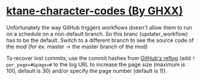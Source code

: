 # [ktane-character-codes (By GHXX)](https://github.com/GHXX/ktane-character-codes)

Unfortunately the way GitHub triggers workflows doesn't allow them to run on a schedule on a non-default branch. So this branc (updater_workflow) has to be the default. Switch to a different branch to see the source code of the mod (for ex. master -> the master branch of the mod)

To recover lost commits, use the commit hashes from [GitHub's reflog](https://api.github.com/repos/KtaneModules/ktane-character-codes-GHXX/events) (add `?per_page=#&page=#` to the log URL to increase the page size (maximum is 100, default is 30) and/or specify the page number (default is 1)).
